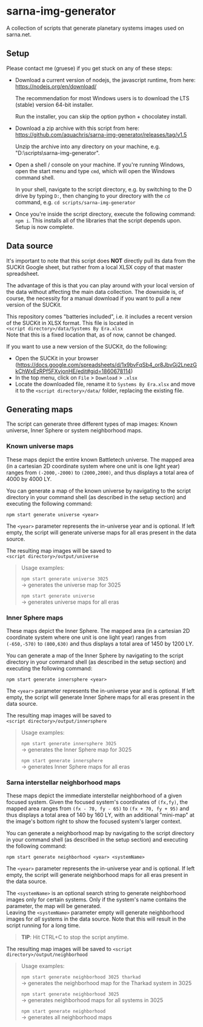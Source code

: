 # sarna-img-generator
A collection of scripts that generate planetary systems images used on sarna.net.

## Setup

Please contact me (gruese) if you get stuck on any of these steps:

- Download a current version of nodejs, the javascript runtime, from here: https://nodejs.org/en/download/

  The recommendation for most Windows users is to download the LTS (stable) version 64-bit installer.

  Run the installer, you can skip the option python + chocolatey install.

- Download a zip archive with this script from here: https://github.com/aquachris/sarna-img-generator/releases/tag/v1.5

  Unzip the archive into any directory on your machine, e.g. "D:\scripts\sarna-img-generator".

- Open a shell / console on your machine. If you're running Windows, open the start menu and type ``cmd``, which will open the Windows command shell.

  In your shell, navigate to the script directory, e.g. by switching to the D drive by typing ``D:``, then changing to your directory with the ``cd`` command, e.g. ``cd scripts/sarna-img-generator``

- Once you're inside the script directory, execute the following command: ``npm i``. This installs all of the libraries that the  script depends upon. Setup is now complete.

## Data source

It's important to note that this script does **NOT** directly pull its data from the SUCKit Google sheet, but rather from a local XLSX copy of that master spreadsheet.

The advantage of this is that you can play around with your local version of the data without affecting the main data collection. The downside is, of course, the necessity for a manual download if you want to pull a new version of the SUCKit.

This repository comes "batteries included", i.e. it includes a recent version of the SUCKit in XLSX format. This file is located in  
``<script directory>/data/Systems By Era.xlsx``  
Note that this is a fixed location that, as of now, cannot be changed.

If you want to use a new version of the SUCKit, do the following: 
- Open the SUCKit in your browser (https://docs.google.com/spreadsheets/d/1x9bvFqSb4_or8JbvGj2LnezGkChWxEzRPf5FXvjonHE/edit#gid=1860678114)
- In the top menu, click on ``File`` > ``Download`` > ``.xlsx``
- Locate the downloaded file, rename it to ``Systems By Era.xlsx`` and move it to the ``<script directory>/data/`` folder, replacing the existing file.

## Generating maps

The script can generate three different types of map images: Known universe, Inner Sphere or system neighborhood maps.

### Known universe maps

These maps depict the entire known Battletech universe. The mapped area (in a cartesian 2D coordinate system where one unit is one light year) ranges from ``(-2000,-2000)`` to ``(2000,2000)``, and thus displays a total area of 4000 by 4000 LY.

You can generate a map of the known universe by navigating to the script directory in your command shell (as described in the setup section) and executing the following command:

    npm start generate universe <year>

The ``<year>`` parameter represents the in-universe year and is optional. If left empty, the script will generate universe maps for all eras present in the data source.

The resulting map images will be saved to  
``<script directory>/output/universe``

> Usage examples:  
>
> ``npm start generate universe 3025``  
> -> generates the universe map for 3025
>
> ``npm start generate universe``  
> -> generates universe maps for all eras

### Inner Sphere maps

These maps depict the Inner Sphere. The mapped area (in a cartesian 2D coordinate system where one unit is one light year) ranges from ``(-650,-570)`` to ``(800,630)`` and thus displays a total area of 1450 by 1200 LY.

You can generate a map of the Inner Sphere by navigating to the script directory in your command shell (as described in the setup section) and executing the following command:

    npm start generate innersphere <year>

The ``<year>`` parameter represents the in-universe year and is optional. If left empty, the script will generate Inner Sphere maps for all eras present in the data source.

The resulting map images will be saved to  
``<script directory>/output/innersphere``

> Usage examples:  
>
> ``npm start generate innersphere 3025``  
> -> generates the Inner Sphere map for 3025
>
> ``npm start generate innersphere``  
> -> generates Inner Sphere maps for all eras

### Sarna interstellar neighborhood maps

These maps depict the immediate interstellar neighborhood of a given focused system. Given the focused system's coordinates of ``(fx,fy)``, the mapped area ranges from ``(fx - 70, fy - 65)`` to ``(fx + 70, fy + 95)`` and thus displays a total area of 140 by 160 LY, with an additional "mini-map" at the image's bottom right to show the focused system's larger context.

You can generate a neighborhood map by navigating to the script directory in your command shell (as described in the setup section) and executing the following command:

    npm start generate neighborhood <year> <systemName>

The ``<year>`` parameter represents the in-universe year and is optional. If left empty, the script will generate neighborhood maps for all eras present in the data source.

The ``<systemName>`` is an optional search string to generate neighborhood images only for certain systems. Only if the system's name contains the parameter, the map will be generated.  
Leaving the ``<systemName>`` parameter empty will generate neighborhood images for *all* systems in the data source. Note that this will result in the script running for a long time.

> **TIP**: Hit CTRL+C to stop the script anytime.

The resulting map images will be saved to ``<script directory>/output/neighborhood``

> Usage examples:  
>
> ``npm start generate neighborhood 3025 tharkad``  
> -> generates the neighborhood map for the Tharkad system in 3025
>
> ``npm start generate neighborhood 3025``  
> -> generates neighborhood maps for all systems in 3025
> 
> ``npm start generate neighborhood``  
> -> generates all neighborhood maps